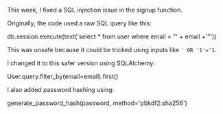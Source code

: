 This week, I fixed a SQL injection issue in the signup function.

Originally, the code used a raw SQL query like this:

db.session.execute(text('select * from user where email = "' + email +'"'))

This was unsafe because it could be tricked using inputs like `' OR '1'='1`.

I changed it to this safer version using SQLAlchemy:

User.query.filter_by(email=email).first()

I also added password hashing using:

generate_password_hash(password, method='pbkdf2:sha256')



